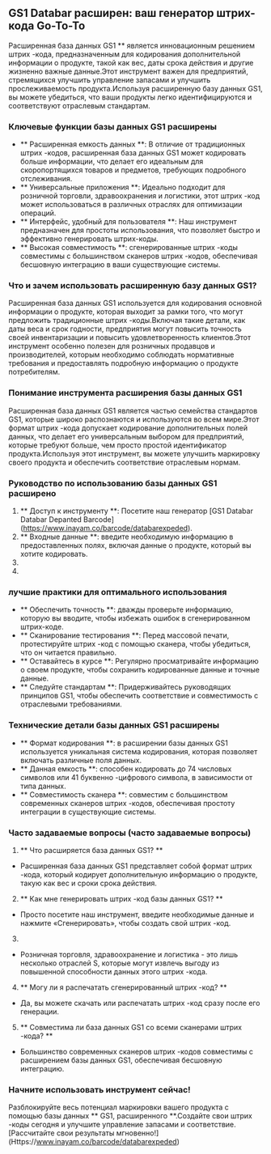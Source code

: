 ## GS1 Databar расширен: ваш генератор штрих-кода Go-To-To

Расширенная база данных GS1 ** является инновационным решением штрих -кода, предназначенным для кодирования дополнительной информации о продукте, такой как вес, даты срока действия и другие жизненно важные данные.Этот инструмент важен для предприятий, стремящихся улучшить управление запасами и улучшить прослеживаемость продукта.Используя расширенную базу данных GS1, вы можете убедиться, что ваши продукты легко идентифицируются и соответствуют отраслевым стандартам.

### Ключевые функции базы данных GS1 расширены

- ** Расширенная емкость данных **: В отличие от традиционных штрих -кодов, расширенная база данных GS1 может кодировать больше информации, что делает его идеальным для скоропортящихся товаров и предметов, требующих подробного отслеживания.
- ** Универсальные приложения **: Идеально подходит для розничной торговли, здравоохранения и логистики, этот штрих -код может использоваться в различных отраслях для оптимизации операций.
- ** Интерфейс, удобный для пользователя **: Наш инструмент предназначен для простоты использования, что позволяет быстро и эффективно генерировать штрих-коды.
- ** Высокая совместимость **: сгенерированные штрих -коды совместимы с большинством сканеров штрих -кодов, обеспечивая бесшовную интеграцию в ваши существующие системы.

### Что и зачем использовать расширенную базу данных GS1?

Расширенная база данных GS1 используется для кодирования основной информации о продукте, которая выходит за рамки того, что могут предложить традиционные штрих -коды.Включая такие детали, как даты веса и срок годности, предприятия могут повысить точность своей инвентаризации и повысить удовлетворенность клиентов.Этот инструмент особенно полезен для розничных продавцов и производителей, которым необходимо соблюдать нормативные требования и предоставлять подробную информацию о продукте потребителям.

### Понимание инструмента расширения базы данных GS1

Расширенная база данных GS1 является частью семейства стандартов GS1, которые широко распознаются и используются во всем мире.Этот формат штрих -кода допускает кодирование дополнительных полей данных, что делает его универсальным выбором для предприятий, которые требуют больше, чем просто простой идентификатор продукта.Используя этот инструмент, вы можете улучшить маркировку своего продукта и обеспечить соответствие отраслевым нормам.

### Руководство по использованию базы данных GS1 расширено

1. ** Доступ к инструменту **: Посетите наш генератор [GS1 Databar Databar Depanted Barcode] (https://www.inayam.co/barcode/databarexpeded).
2. ** Входные данные **: введите необходимую информацию в предоставленных полях, включая данные о продукте, который вы хотите кодировать.
3.
4.

### лучшие практики для оптимального использования

- ** Обеспечить точность **: дважды проверьте информацию, которую вы вводите, чтобы избежать ошибок в сгенерированном штрих-коде.
- ** Сканирование тестирования **: Перед массовой печати, протестируйте штрих -код с помощью сканера, чтобы убедиться, что он читается правильно.
- ** Оставайтесь в курсе **: Регулярно просматривайте информацию о своем продукте, чтобы сохранить кодированные данные и точные данные.
- ** Следуйте стандартам **: Придерживайтесь руководящих принципов GS1, чтобы обеспечить соответствие и совместимость с отраслевыми требованиями.

### Технические детали базы данных GS1 расширены

- ** Формат кодирования **: в расширении базы данных GS1 используется уникальная система кодирования, которая позволяет включать различные поля данных.
- ** Данная емкость **: способен кодировать до 74 числовых символов или 41 буквенно -цифрового символа, в зависимости от типа данных.
- ** Совместимость сканера **: совместим с большинством современных сканеров штрих -кодов, обеспечивая простоту интеграции в существующие системы.

### Часто задаваемые вопросы (часто задаваемые вопросы)

1. ** Что расширяется база данных GS1? **
- Расширенная база данных GS1 представляет собой формат штрих -кода, который кодирует дополнительную информацию о продукте, такую ​​как вес и сроки срока действия.

2. ** Как мне генерировать штрих -код базы данных GS1? **
- Просто посетите наш инструмент, введите необходимые данные и нажмите «Сгенерировать», чтобы создать свой штрих -код.

3.
- Розничная торговля, здравоохранение и логистика - это лишь несколько отраслей S, которые могут извлечь выгоду из повышенной способности данных этого штрих -кода.

4. ** Могу ли я распечатать сгенерированный штрих -код? **
- Да, вы можете скачать или распечатать штрих -код сразу после его генерации.

5. ** Совместима ли база данных GS1 со всеми сканерами штрих -кода? **
- Большинство современных сканеров штрих -кодов совместимы с расширением базы данных GS1, обеспечивая бесшовную интеграцию.

### Начните использовать инструмент сейчас!

Разблокируйте весь потенциал маркировки вашего продукта с помощью базы данных ** GS1, расширенного **.Создайте свои штрих -коды сегодня и улучшите управление запасами и соответствие.[Рассчитайте свои результаты мгновенно!] (Https://www.inayam.co/barcode/databarexpeded)